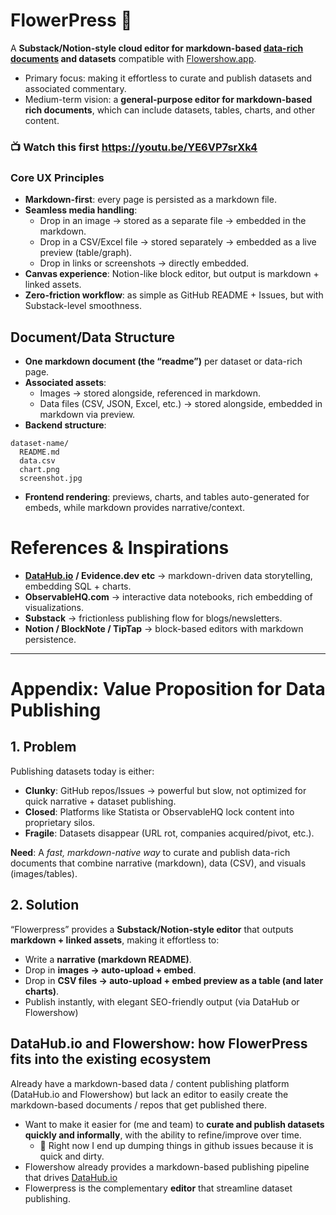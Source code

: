 # FlowerPress 🌸

A **Substack/Notion-style cloud editor for markdown-based [data-rich documents](https://datarichdocuments.com/) and datasets** compatible with [Flowershow.app](https://flowershow.app).

* Primary focus: making it effortless to curate and publish datasets and associated commentary.  
* Medium-term vision: a **general-purpose editor for markdown-based rich documents**, which can include datasets, tables, charts, and other content.

### 📺 Watch this first https://youtu.be/YE6VP7srXk4

### Core UX Principles

* **Markdown-first**: every page is persisted as a markdown file.  
* **Seamless media handling**:  
  * Drop in an image → stored as a separate file → embedded in the markdown.  
  * Drop in a CSV/Excel file → stored separately → embedded as a live preview (table/graph).  
  * Drop in links or screenshots → directly embedded.  
* **Canvas experience**: Notion-like block editor, but output is markdown \+ linked assets.  
* **Zero-friction workflow**: as simple as GitHub README \+ Issues, but with Substack-level smoothness.

## Document/Data Structure

* **One markdown document (the “readme”)** per dataset or data-rich page.  
* **Associated assets**:  
  * Images → stored alongside, referenced in markdown.  
  * Data files (CSV, JSON, Excel, etc.) → stored alongside, embedded in markdown via preview.  
* **Backend structure**:

```
dataset-name/
  README.md
  data.csv
  chart.png
  screenshot.jpg
```

* **Frontend rendering**: previews, charts, and tables auto-generated for embeds, while markdown provides narrative/context.

# References & Inspirations

* [**DataHub.io**](http://DataHub.io) **/ Evidence.dev etc** → markdown-driven data storytelling, embedding SQL \+ charts.  
* **ObservableHQ.com** → interactive data notebooks, rich embedding of visualizations.  
* **Substack** → frictionless publishing flow for blogs/newsletters.  
* **Notion / BlockNote / TipTap** → block-based editors with markdown persistence.

---

# Appendix: Value Proposition for Data Publishing

## 1. Problem

Publishing datasets today is either:

* **Clunky**: GitHub repos/Issues → powerful but slow, not optimized for quick narrative \+ dataset publishing.  
* **Closed**: Platforms like Statista or ObservableHQ lock content into proprietary silos.  
* **Fragile**: Datasets disappear (URL rot, companies acquired/pivot, etc.).

**Need**: A *fast, markdown-native way* to curate and publish data-rich documents that combine narrative (markdown), data (CSV), and visuals (images/tables).

## 2. Solution

“Flowerpress” provides a **Substack/Notion-style editor** that outputs **markdown + linked assets**, making it effortless to:

* Write a **narrative (markdown README)**.  
* Drop in **images → auto-upload \+ embed**.  
* Drop in **CSV files → auto-upload \+ embed preview as a table (and later charts)**.  
* Publish instantly, with elegant SEO-friendly output (via DataHub or Flowershow)

## DataHub.io and Flowershow: how FlowerPress fits into the existing ecosystem

Already have a markdown-based data / content publishing platform (DataHub.io and Flowershow) but lack an editor to easily create the markdown-based documents / repos that get published there.

* Want to make it easier for (me and team) to **curate and publish datasets quickly and informally**, with the ability to refine/improve over time.  
  * 🚩 Right now I end up dumping things in github issues because it is quick and dirty.   
* Flowershow already provides a markdown-based publishing pipeline that drives [DataHub.io](http://DataHub.io)  
* Flowerpress is the complementary **editor** that streamline dataset publishing.

